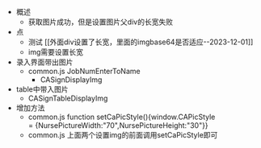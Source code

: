
- 概述
	- 获取图片成功，但是设置图片父div的长宽失败
- 点
	- 测试  [[外面div设置了长宽，里面的imgbase64是否适应--2023-12-01]]
	- img需要设置长宽
- 录入界面带出图片  
	- common.js  JobNumEnterToName
		- CASignDisplayImg
- table中带入图片
	- CASignTableDisplayImg
- 增加方法
	- common.js  function setCaPicStyle(){window.CAPicStyle = {NursePictureWidth:"70",NursePictureHeight:"30"}}
	- common.js  上面两个设置img的前面调用setCaPicStyle即可
